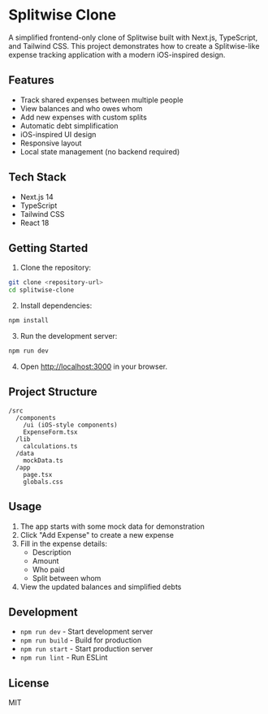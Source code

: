 # Splitwise Clone

A simplified frontend-only clone of Splitwise built with Next.js, TypeScript, and Tailwind CSS. This project demonstrates how to create a Splitwise-like expense tracking application with a modern iOS-inspired design.

## Features

- Track shared expenses between multiple people
- View balances and who owes whom
- Add new expenses with custom splits
- Automatic debt simplification
- iOS-inspired UI design
- Responsive layout
- Local state management (no backend required)

## Tech Stack

- Next.js 14
- TypeScript
- Tailwind CSS
- React 18

## Getting Started

1. Clone the repository:
```bash
git clone <repository-url>
cd splitwise-clone
```

2. Install dependencies:
```bash
npm install
```

3. Run the development server:
```bash
npm run dev
```

4. Open [http://localhost:3000](http://localhost:3000) in your browser.

## Project Structure

```
/src
  /components
    /ui (iOS-style components)
    ExpenseForm.tsx
  /lib
    calculations.ts
  /data
    mockData.ts
  /app
    page.tsx
    globals.css
```

## Usage

1. The app starts with some mock data for demonstration
2. Click "Add Expense" to create a new expense
3. Fill in the expense details:
   - Description
   - Amount
   - Who paid
   - Split between whom
4. View the updated balances and simplified debts

## Development

- `npm run dev` - Start development server
- `npm run build` - Build for production
- `npm run start` - Start production server
- `npm run lint` - Run ESLint

## License

MIT 